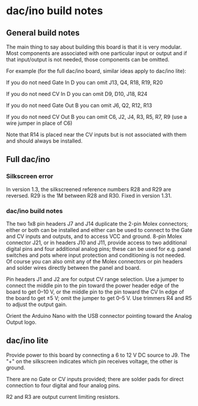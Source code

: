 # dac/ino build notes

## General build notes
The main thing to say about building this board is that it is very modular. Most components are associated with one particular input or output and if that input/output is not needed, those components can be omitted.

For example (for the full dac/ino board, similar ideas apply to dac/ino lite):

If you do not need Gate In D you can omit J13, Q4, R18, R19, R20

If you do not need CV In D you can omit D9, D10, J18, R24

If you do not need Gate Out B you can omit J6, Q2, R12, R13

If you do not need CV Out B you can omit C6, J2, J4, R3, R5, R7, R9 (use a wire jumper in place of C6)

Note that R14 is placed near the CV inputs but is not associated with them and should always be installed.

## Full dac/ino

### Silkscreen error
In version 1.3, the silkscreened reference numbers R28 and R29 are reversed. R29 is the 1M between R28 and R30. Fixed in version 1.31.

### dac/ino build notes

The two 1x8 pin headers J7 and J14 duplicate the 2-pin Molex connectors; either or both can be installed and either can be used to connect to the Gate and CV inputs and outputs, and to access VCC and ground. 8-pin Molex connector J21, or in headers J10 and J11, provide access to two additional digital pins and four additional analog pins; these can be used for e.g. panel switches and pots where input protection and conditioning is not needed. Of course you can also omit any of the Molex connectors or pin headers and solder wires directly between the panel and board.

Pin headers J1 and J2 are for output CV range selection. Use a jumper to connect the middle pin to the pin toward the power header edge of the board to get 0–10 V, or the middle pin to the pin toward the CV In edge of the board to get ±5 V; omit the jumper to get 0–5 V. Use trimmers R4 and R5 to adjust the output gain.

Orient the Arduino Nano with the USB connector pointing toward the Analog Output logo.

## dac/ino lite

Provide power to this board by connecting a 6 to 12 V DC source to J9. The "+" on the silkscreen indicates which pin receives voltage, the other is ground.

There are no Gate or CV inputs provided; there are solder pads for direct connection to four digital and four analog pins.

R2 and R3 are output current limiting resistors.


